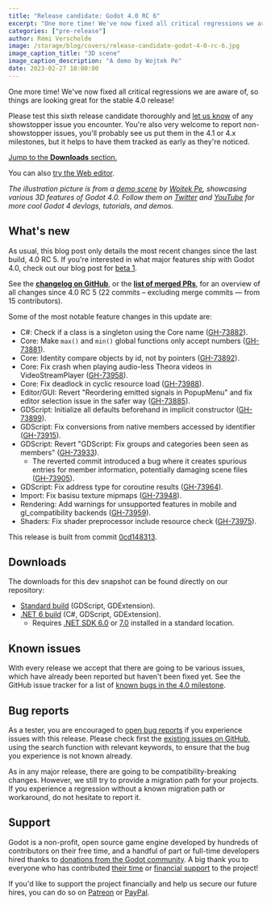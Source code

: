 ```yaml
---
title: "Release candidate: Godot 4.0 RC 6"
excerpt: "One more time! We've now fixed all critical regressions we are aware of, so things are looking great for the stable release!"
categories: ["pre-release"]
author: Rémi Verschelde
image: /storage/blog/covers/release-candidate-godot-4-0-rc-6.jpg
image_caption_title: "3D scene"
image_caption_description: "A demo by Wojtek Pe"
date: 2023-02-27 10:00:00
---
```


One more time! We've now fixed all critical regressions we are aware of, so things are looking great for the stable 4.0 release!

Please test this sixth release candidate thoroughly and [let us know](https://github.com/godotengine/godot/issues) of any showstopper issue you encounter.
You're also very welcome to report non-showstopper issues, you'll probably see us put them in the 4.1 or 4.x milestones, but it helps to have them tracked as early as they're noticed.

[Jump to the **Downloads** section.](#downloads)

You can also [try the Web editor](https://editor.godotengine.org/releases/4.0.rc6/godot.editor.html).

*The illustration picture is from a [demo scene](https://twitter.com/wojtekpil/status/1611859937155579904) by [Wojtek Pe](https://twitter.com/wojtekpil/), showcasing various 3D features of Godot 4.0. Follow them on [Twitter](https://twitter.com/wojtekpil/) and [YouTube](https://www.youtube.com/channel/UCHxE7lE60wV0B7DL4KHIfdQ) for more cool Godot 4 devlogs, tutorials, and demos.*

## What's new

As usual, this blog post only details the most recent changes since the last build, 4.0 RC 5. If you're interested in what major features ship with Godot 4.0, check out our blog post for [beta 1](/article/dev-snapshot-godot-4-0-beta-1).

See the [**changelog on GitHub**](https://github.com/godotengine/godot/compare/6296b46008fb8d8e5cb9b60af05fa1ea26b8f600...0cd148313213e2923004be65bafd6a3781c917ec), or the [**list of merged PRs**](https://github.com/godotengine/godot/pulls?q=is%3Apr+merged%3A2023-02-24T15%3A00..2023-02-26T22%3A00+is%3Amerged+sort%3Acreated-asc+milestone%3A4.0), for an overview of all changes since 4.0 RC 5 (22 commits – excluding merge commits ― from 15 contributors).

Some of the most notable feature changes in this update are:

- C#: Check if a class is a singleton using the Core name ([GH-73882](https://github.com/godotengine/godot/pull/73882)).
- Core: Make `max()` and `min()` global functions only accept numbers ([GH-73881](https://github.com/godotengine/godot/pull/73881)).
- Core: Identity compare objects by id, not by pointers ([GH-73892](https://github.com/godotengine/godot/pull/73892)).
- Core: Fix crash when playing audio-less Theora videos in VideoStreamPlayer ([GH-73958](https://github.com/godotengine/godot/pull/73958)).
- Core: Fix deadlock in cyclic resource load ([GH-73988](https://github.com/godotengine/godot/pull/73988)).
- Editor/GUI: Revert "Reordering emitted signals in PopupMenu" and fix editor selection issue in the safer way ([GH-73885](https://github.com/godotengine/godot/pull/73885)).
- GDScript: Initialize all defaults beforehand in implicit constructor ([GH-73899](https://github.com/godotengine/godot/pull/73899)).
- GDScript: Fix conversions from native members accessed by identifier ([GH-73915](https://github.com/godotengine/godot/pull/73915)).
- GDScript: Revert "GDScript: Fix groups and categories been seen as members" ([GH-73933](https://github.com/godotengine/godot/pull/73933)).
  * The reverted commit introduced a bug where it creates spurious entries for member information, potentially damaging scene files ([GH-73905](https://github.com/godotengine/godot/pull/73905)).
- GDScript: Fix address type for coroutine results ([GH-73964](https://github.com/godotengine/godot/pull/73964)).
- Import: Fix basisu texture mipmaps ([GH-73948](https://github.com/godotengine/godot/pull/73948)).
- Rendering: Add warnings for unsupported features in mobile and gl_compatibility backends ([GH-73959](https://github.com/godotengine/godot/pull/73959)).
- Shaders: Fix shader preprocessor include resource check ([GH-73975](https://github.com/godotengine/godot/pull/73975)).

This release is built from commit [0cd148313](https://github.com/godotengine/godot/commit/0cd148313213e2923004be65bafd6a3781c917ec).

## Downloads

The downloads for this dev snapshot can be found directly on our repository:

* [Standard build](https://downloads.tuxfamily.org/godotengine/4.0/rc6/) (GDScript, GDExtension).
* [.NET 6 build](https://downloads.tuxfamily.org/godotengine/4.0/rc6/mono) (C#, GDScript, GDExtension).
  - Requires [.NET SDK 6.0](https://dotnet.microsoft.com/en-us/download/dotnet/6.0) or [7.0](https://dotnet.microsoft.com/en-us/download/dotnet/7.0) installed in a standard location.

## Known issues

With every release we accept that there are going to be various issues, which have already been reported but haven't been fixed yet. See the GitHub issue tracker for a list of [known bugs in the 4.0 milestone](https://github.com/godotengine/godot/issues?q=is%3Aissue+is%3Aopen+milestone%3A4.0+label%3Abug+).

## Bug reports

As a tester, you are encouraged to [open bug reports](https://github.com/godotengine/godot/issues) if you experience issues with this release. Please check first the [existing issues on GitHub](https://github.com/godotengine/godot/issues), using the search function with relevant keywords, to ensure that the bug you experience is not known already.

As in any major release, there are going to be compatibility-breaking changes. However, we still try to provide a migration path for your projects. If you experience a regression without a known migration path or workaround, do not hesitate to report it.

## Support

Godot is a non-profit, open source game engine developed by hundreds of contributors on their free time, and a handful of part or full-time developers hired thanks to [donations from the Godot community](https://godotengine.org/donate). A big thank you to everyone who has contributed [their time](https://github.com/godotengine/godot/blob/master/AUTHORS.md) or [financial support](https://github.com/godotengine/godot/blob/master/DONORS.md) to the project!

If you'd like to support the project financially and help us secure our future hires, you can do so on [Patreon](https://www.patreon.com/godotengine) or [PayPal](https://godotengine.org/donate).
